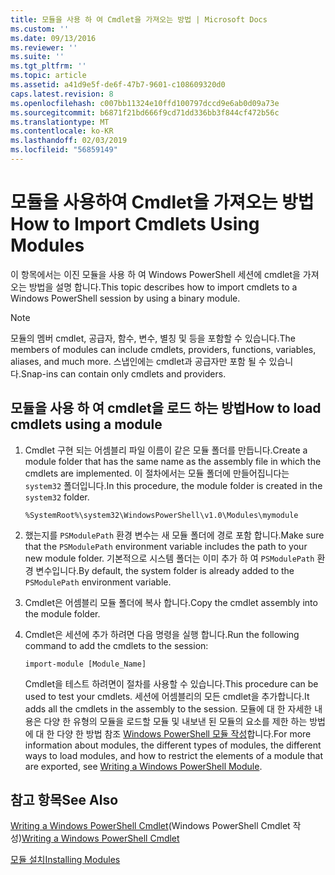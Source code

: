 ```yaml
---
title: 모듈을 사용 하 여 Cmdlet을 가져오는 방법 | Microsoft Docs
ms.custom: ''
ms.date: 09/13/2016
ms.reviewer: ''
ms.suite: ''
ms.tgt_pltfrm: ''
ms.topic: article
ms.assetid: a41d9e5f-de6f-47b7-9601-c108609320d0
caps.latest.revision: 8
ms.openlocfilehash: c007bb11324e10ffd100797dccd9e6ab0d09a73e
ms.sourcegitcommit: b6871f21bd666f9cd71dd336bb3f844cf472b56c
ms.translationtype: MT
ms.contentlocale: ko-KR
ms.lasthandoff: 02/03/2019
ms.locfileid: "56859149"
---
```

# <a name="how-to-import-cmdlets-using-modules"></a><span data-ttu-id="8074c-102">모듈을 사용하여 Cmdlet을 가져오는 방법</span><span class="sxs-lookup"><span data-stu-id="8074c-102">How to Import Cmdlets Using Modules</span></span>

<span data-ttu-id="8074c-103">이 항목에서는 이진 모듈을 사용 하 여 Windows PowerShell 세션에 cmdlet을 가져오는 방법을 설명 합니다.</span><span class="sxs-lookup"><span data-stu-id="8074c-103">This topic describes how to import cmdlets to a Windows PowerShell session by using a binary module.</span></span>

> [!NOTE]
> <span data-ttu-id="8074c-104">모듈의 멤버 cmdlet, 공급자, 함수, 변수, 별칭 및 등을 포함할 수 있습니다.</span><span class="sxs-lookup"><span data-stu-id="8074c-104">The members of modules can include cmdlets, providers, functions, variables, aliases, and much more.</span></span> <span data-ttu-id="8074c-105">스냅인에는 cmdlet과 공급자만 포함 될 수 있습니다.</span><span class="sxs-lookup"><span data-stu-id="8074c-105">Snap-ins can contain only cmdlets and providers.</span></span>

## <a name="how-to-load-cmdlets-using-a-module"></a><span data-ttu-id="8074c-106">모듈을 사용 하 여 cmdlet을 로드 하는 방법</span><span class="sxs-lookup"><span data-stu-id="8074c-106">How to load cmdlets using a module</span></span>

1. <span data-ttu-id="8074c-107">Cmdlet 구현 되는 어셈블리 파일 이름이 같은 모듈 폴더를 만듭니다.</span><span class="sxs-lookup"><span data-stu-id="8074c-107">Create a module folder that has the same name as the assembly file in which the cmdlets are implemented.</span></span> <span data-ttu-id="8074c-108">이 절차에서는 모듈 폴더에 만들어집니다는 `system32` 폴더입니다.</span><span class="sxs-lookup"><span data-stu-id="8074c-108">In this procedure, the module folder is created in the `system32` folder.</span></span>

   `%SystemRoot%\system32\WindowsPowerShell\v1.0\Modules\mymodule`

2. <span data-ttu-id="8074c-109">했는지를 `PSModulePath` 환경 변수는 새 모듈 폴더에 경로 포함 합니다.</span><span class="sxs-lookup"><span data-stu-id="8074c-109">Make sure that the `PSModulePath` environment variable includes the path to your new module folder.</span></span> <span data-ttu-id="8074c-110">기본적으로 시스템 폴더는 이미 추가 하 여 `PSModulePath` 환경 변수입니다.</span><span class="sxs-lookup"><span data-stu-id="8074c-110">By default, the system folder is already added to the `PSModulePath` environment variable.</span></span>

3. <span data-ttu-id="8074c-111">Cmdlet은 어셈블리 모듈 폴더에 복사 합니다.</span><span class="sxs-lookup"><span data-stu-id="8074c-111">Copy the cmdlet assembly into the module folder.</span></span>

4. <span data-ttu-id="8074c-112">Cmdlet은 세션에 추가 하려면 다음 명령을 실행 합니다.</span><span class="sxs-lookup"><span data-stu-id="8074c-112">Run the following command to add the cmdlets to the session:</span></span>

   `import-module [Module_Name]`

   <span data-ttu-id="8074c-113">Cmdlet을 테스트 하려면이 절차를 사용할 수 있습니다.</span><span class="sxs-lookup"><span data-stu-id="8074c-113">This procedure can be used to test your cmdlets.</span></span> <span data-ttu-id="8074c-114">세션에 어셈블리의 모든 cmdlet을 추가합니다.</span><span class="sxs-lookup"><span data-stu-id="8074c-114">It adds all the cmdlets in the assembly to the session.</span></span> <span data-ttu-id="8074c-115">모듈에 대 한 자세한 내용은 다양 한 유형의 모듈을 로드할 모듈 및 내보낸 된 모듈의 요소를 제한 하는 방법에 대 한 다양 한 방법 참조 [Windows PowerShell 모듈 작성](../module/writing-a-windows-powershell-module.md)합니다.</span><span class="sxs-lookup"><span data-stu-id="8074c-115">For more information about modules, the different types of modules, the different ways to load modules, and how to restrict the elements of a module that are exported, see [Writing a Windows PowerShell Module](../module/writing-a-windows-powershell-module.md).</span></span>

## <a name="see-also"></a><span data-ttu-id="8074c-116">참고 항목</span><span class="sxs-lookup"><span data-stu-id="8074c-116">See Also</span></span>

<span data-ttu-id="8074c-117">[Writing a Windows PowerShell Cmdlet](./writing-a-windows-powershell-cmdlet.md)(Windows PowerShell Cmdlet 작성)</span><span class="sxs-lookup"><span data-stu-id="8074c-117">[Writing a Windows PowerShell Cmdlet](./writing-a-windows-powershell-cmdlet.md)</span></span>

[<span data-ttu-id="8074c-118">모듈 설치</span><span class="sxs-lookup"><span data-stu-id="8074c-118">Installing Modules</span></span>](../module/installing-a-powershell-module.md)